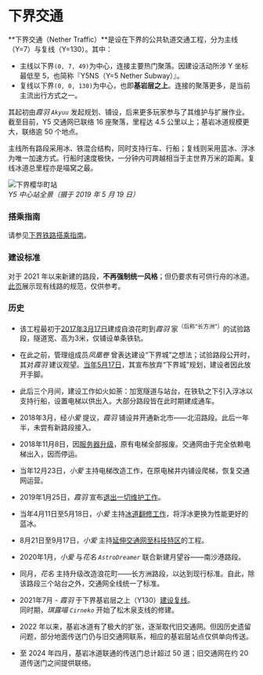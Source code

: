 # 下界交通

**下界交通（Nether Traffic）**是设在下界的公共轨道交通工程，分为主线（Y=7）与复线（Y=130）。其中：
- 主线以下界`(0, 7, 49)`为中心，连接主要热门聚落。因建设活动所涉 Y 坐标最低至 5，也简称『Y5NS（Y=5 Nether Subway）』。
- 复线以下界`(0, 0, 130)`为中心，也即**基岩层之上**。连接的聚落更多，是当前主流出行方式之一。

其起初由*霞羽 `Akyuu`* 发起规划、铺设，后来更多玩家参与了其维护与扩展作业。  
截至目前，Y5 交通网已联络 16 座聚落，里程达 4.5 公里以上；基岩冰道规模更大，联络逾 50 个地点。

主线所有路段采用冰、铁混合结构，同时支持行车、行船；复线则采用蓝冰、浮冰为唯一加速方式。行船时速度极快，一分钟内可跨越相当于主世界万米的距离。复线冰道总里程亦是喵窝之最。

![下界樱华町站](../../assets/images/projects/Nether-Traffic-Sakuracho.jpg.jfif)  
*Y5 中心站全景（摄于 2019 年 5 月 19 日）*

### 搭乘指南

请参见[下界铁路搭乘指南](tutorial/map-navi/railway-nether)。

### 建设标准

对于 2021 年以来新建的路段，**不再强制统一风格**；但仍要求有可供行舟的冰道。  
[此页](tutorial/building/railway-construction-standard)展示现有线路的规范，仅供参考。

### 历史

- 该工程最初于[2017年3月17日](https://bbs.nyaa.cat/d/954--)建成自浪花町到*霞羽* 家<sup>（后称“长方洲”）</sup>的试验路段，隧道宽、高为3米，仅铺设单条铁轨。  
- 在此之前，管理组成员*凤凰卷* 曾表达建设“下界城”之想法；试验路段公开时，其对*霞羽* 建议观望。[当年5月17日](https://bbs.nyaa.cat/d/987--)，其宣布放弃“下界城”规划，建设者因此放开手脚。  
- 此后三个月间，建设工作如火如荼：加宽隧道与站台，在铁轨之下引入浮冰以支持行船，设置电梯以供出入。大部分路段皆在此时期建成通车。  
- 2018年3月，经*小爱* 提议，*霞羽* 铺设并开通新北市——北沼路段。此后一年半，未尝有新路段接入。


- 2018年11月8日，因[服务器升级](https://bbs.nyaa.cat/d/1362-minecraft-1-13-2-aquatic-update)，原有电梯全部报废。交通网由于完全依赖电梯出入，因而停运。  
- 当年12月23日，*小爱* 主持电梯改造工作，在原电梯井内铺设爬梯，恢复交通网运营。


- 2019年1月25日，*霞羽* 宣布[退出一切维护工作](https://bbs.nyaa.cat/d/1362-minecraft-1-13-2-aquatic-update/17)。
- 当年4月11日至5月18日，*小爱* 主持[冰道翻修工作](https://bbs.nyaa.cat/d/1395)，将浮冰更换为性能更好的蓝冰。  
- 8月21日至9月17日，*小爱* 主持[延伸交通网至科技特区](https://bbs.nyaa.cat/d/1457)的工程。


- 2020年1月，*小爱* 与*花名 `AstroDreamer`* 联合新建月望谷——南沙港路段。
- 同月，*花名* 主持升级改造浪花町——长方洲路段，以达到现行标准。自此，除该路段三个站台之外，交通网全线统一了标准。


- 2021年7月 - *霞羽* 于下界基岩层之上（Y130）[建设复线](https://bbs.nyaa.cat/d/1870)。  
  同时期，*琪露喵 `Cirneko`* 开始了松木泉支线的修建。


- 2022 年以来，基岩冰道有了极大的扩张，逐渐取代旧交通网。但因历史遗留问题，部分地面传送门仍与旧交通网联系，相应的基岩层站点仅供单向传送。
- 至 2024 年四月，基岩冰道联通的传送门总计超过 50 道；旧交通网在约 20 道传送门之间提供联络。